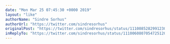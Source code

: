 ```yaml
---
date: "Mon Mar 25 07:45:30 +0000 2019"
layout: "like"
authorName: "Sindre Sorhus"
authorUrl: "https://twitter.com/sindresorhus"
originalPost: "https://twitter.com/sindresorhus/status/1110085282991230977"
inReplyTo: "https://twitter.com/sindresorhus/status/1110060807054725120"
---
```

